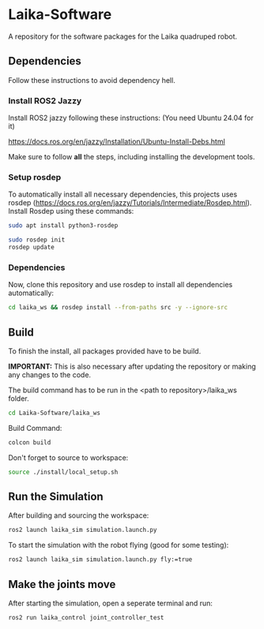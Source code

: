 # Laika-Software
A repository for the software packages for the Laika quadruped robot.

## Dependencies
Follow these instructions to avoid dependency hell.

### Install ROS2 Jazzy
Install ROS2 jazzy following these instructions:
(You need Ubuntu 24.04 for it)

https://docs.ros.org/en/jazzy/Installation/Ubuntu-Install-Debs.html

Make sure to follow **all** the steps, including installing the development tools.

### Setup rosdep
To automatically install all necessary dependencies, this projects uses rosdep (https://docs.ros.org/en/jazzy/Tutorials/Intermediate/Rosdep.html). 
Install Rosdep using these commands:
```sh
sudo apt install python3-rosdep
```
```sh
sudo rosdep init
rosdep update
```

### Dependencies
Now, clone this repository and use rosdep to install all dependencies automatically:
```sh
cd laika_ws && rosdep install --from-paths src -y --ignore-src
```

## Build
To finish the install, all packages provided have to be build.

**IMPORTANT:** This is also necessary after updating the repository or making any changes to the code.

The build command has to be run in the \<path to repository\>/laika_ws folder.
```sh
cd Laika-Software/laika_ws
```
Build Command:
```sh
colcon build
```
Don't forget to source to workspace:
```sh
source ./install/local_setup.sh
```
## Run the Simulation
After building and sourcing the workspace:
```sh
ros2 launch laika_sim simulation.launch.py
```
To start the simulation with the robot flying (good for some testing):
```sh
ros2 launch laika_sim simulation.launch.py fly:=true
```
## Make the joints move
After starting the simulation, open a seperate terminal and run:
```sh
ros2 run laika_control joint_controller_test
```

